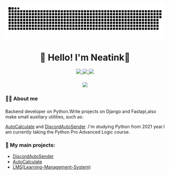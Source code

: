 <p align="center">
 <img width="600" src="assets/github-snake.svg" alt="snake"/>
</p>

<h1 align="center">👋 Hello! I'm Neatink🌟 </h1>

<div align="center">
  <a href="https://t.me/neatinkgit" target="_blank">
    <img src="https://img.shields.io/badge/telegram-%26?style=for-the-badge&logo=telegram&logoColor=white&logoSize=25&color=%2326A5E4"/>
  </a>
  <a href="https://steamcommunity.com/id/neatink/" target="_blank">
    <img src="https://img.shields.io/badge/steam-%26?style=for-the-badge&logo=steam&logoColor=white&logoSize=25&color=%23000000"/>
  </a>
  <a href="https://discord.com/users/692143380884488252" target="_blank">
    <img src="https://img.shields.io/badge/discord-%26?style=for-the-badge&logo=discord&logoColor=white&logoSize=25&color=%235865F2"/>
  </a>
</div>

###

<div align="center">
  <img src="https://visitor-badge.laobi.icu/badge?page_id=neatink.neatink"  />
</div>

###
<h3 align="left">👩‍💻  About me</h3>

###

<p align="left">Backend developer on Python.Write projects on Django and Fastapi,also make small auxiliary utilities, such as:

 [AutoCalculate](https://github.com/Neatink/AutoCalculate)
  and 
 [DiscordAutoSender](https://github.com/Neatink/DiscordAutoSender)
 .I'm studying Python from 2021 year.I am currently taking the Python Pro Advanced Logic course.</p>

###
<h3 align="left">📕 My main projects: </h3>

- [DiscordAutoSender](https://github.com/Neatink/DiscordAutoSender)
- [AutoCalculate](https://github.com/Neatink/AutoCalculate)
- [LMS(Learning-Management-System)](https://github.com/Neatink/Learning-Management-System)

###